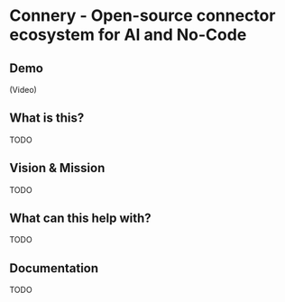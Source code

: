 # Connery - Open-source connector ecosystem for AI and No-Code

## Demo

(Video)

## What is this?

TODO

## Vision & Mission

TODO

## What can this help with?

TODO

## Documentation

TODO

